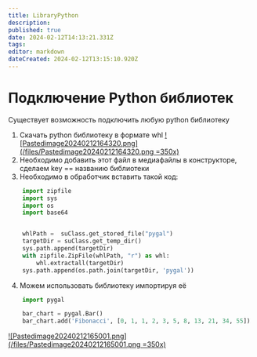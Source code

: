 ```yaml
---
title: LibraryPython
description: 
published: true
date: 2024-02-12T14:13:21.331Z
tags: 
editor: markdown
dateCreated: 2024-02-12T13:15:10.920Z
---
```


# Подключение Python библиотек
Существует возможность подключить любую python библиотеку
1) Скачать python библиотеку в формате whl
[![Pastedimage20240212164320.png](/files/Pastedimage20240212164320.png =350x)](/files/Pastedimage20240212164320.png)
2) Необходимо добавить этот файл в медиафайлы в конструкторе, сделаем key == названию библиотеки
3) Необходимо в обработчик вставить такой код:
```Python
    import zipfile
    import sys
    import os
    import base64


    whlPath =  suClass.get_stored_file("pygal")
    targetDir = suClass.get_temp_dir()
    sys.path.append(targetDir)
    with zipfile.ZipFile(whlPath, "r") as whl:
        whl.extractall(targetDir)
    sys.path.append(os.path.join(targetDir, 'pygal'))
```
4) Можем использовать библиотеку импортируя её
```Python
    import pygal  

    bar_chart = pygal.Bar()                                            # Создаем график
    bar_chart.add('Fibonacci', [0, 1, 1, 2, 3, 5, 8, 13, 21, 34, 55])  # Добавляем различные значения
```
[![Pastedimage20240212165001.png](/files/Pastedimage20240212165001.png =350x)](/files/Pastedimage20240212165001.png)
